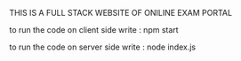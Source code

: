 THIS IS A FULL STACK WEBSITE OF ONILINE EXAM PORTAL 

to run the code on client side write : npm start 

to run the code on server side write : node index.js 
